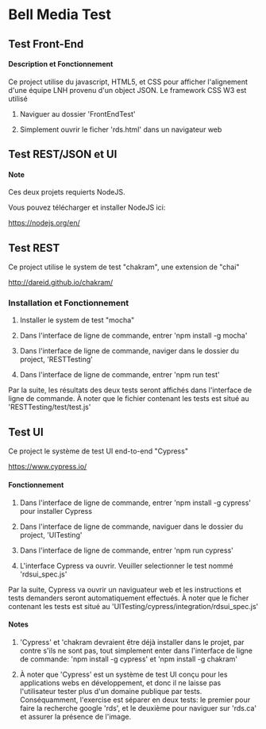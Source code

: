 # Bell Media Test

## Test Front-End

#### Description et Fonctionnement

Ce project utilise du javascript, HTML5, et CSS pour afficher l'alignement d'une équipe
LNH provenu d'un object JSON. Le framework CSS W3 est utilisé

1. Naviguer au dossier 'FrontEndTest'

2. Simplement ouvrir le ficher 'rds.html' dans un navigateur web


## Test REST/JSON et UI

#### Note

Ces deux projets requierts NodeJS.

Vous pouvez télécharger et installer NodeJS ici:

https://nodejs.org/en/


## Test REST

Ce project utilise le system de test "chakram", une extension de "chai"

http://dareid.github.io/chakram/

### Installation et Fonctionnement

1. Installer le system de test "mocha"

2. Dans l'interface de ligne de commande, entrer 'npm install -g mocha'

4. Dans l'interface de ligne de commande, naviger dans le dossier du project,
   'RESTTesting'

5. Dans l'interface de ligne de commande, entrer 'npm run test'

Par la suite, les résultats des deux tests seront affichés dans l'interface de ligne de commande.
À noter que le fichier contenant les tests est situé au 'RESTTesting/test/test.js'


## Test UI

Ce project le système de test UI end-to-end "Cypress"

https://www.cypress.io/

#### Fonctionnement

1. Dans l'interface de ligne de commande, entrer 'npm install -g cypress'
   pour installer Cypress

2. Dans l'interface de ligne de commande, naviguer dans le dossier du project,
   'UITesting'

3. Dans l'interface de ligne de commande, entrer 'npm run cypress'

4. L'interface Cypress va ouvrir. Veuiller selectionner le test nommé 'rdsui_spec.js'

Par la suite, Cypress va ouvrir un naviguateur web et les instructions et tests demanders 
seront automatiquement effectués. 
À noter que le ficher contenant les tests est situé au 'UITesting/cypress/integration/rdsui_spec.js'


#### Notes 

1. 'Cypress' et 'chakram devraient être déjà installer dans le projet, par contre s'ils 
    ne sont pas, tout simplement enter dans l'interface de ligne de commande:
   'npm install -g cypress' et 'npm install -g chakram' 

2. À noter que 'Cypress' est un système de test UI conçu pour les applications webs en 
   développement, et donc il ne laisse pas l'utilisateur tester plus d'un domaine publique 
   par tests. Conséquamment, l'exercise est séparer en deux tests: le premier pour faire la recherche 
   google 'rds', et le deuxième pour naviguer sur 'rds.ca' et assurer la présence de l'image.

